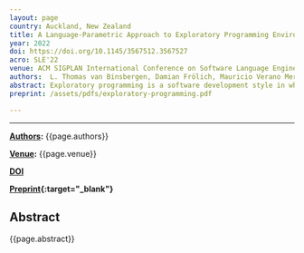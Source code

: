 ```yaml
---
layout: page
country: Auckland, New Zealand
title: A Language-Parametric Approach to Exploratory Programming Environments.
year: 2022
doi: https://doi.org/10.1145/3567512.3567527
acro: SLE'22
venue: ACM SIGPLAN International Conference on Software Language Engineering (SLE)
authors:  L. Thomas van Binsbergen, Damian Frölich, Mauricio Verano Merino, Joey Lai, Pierre Jeanjean, Tijs van der Storm, Benoit Combemale, Olivier Barais
abstract: Exploratory programming is a software development style in which code is a medium for prototyping ideas and solutions, and in which even the end-goal can evolve over time. Exploratory programming is valuable in various contexts such as programming education, data science, and end-user programming. However, there is a lack of appropriate tooling and language design principles to support exploratory programming. This paper presents a host language- and object language-independent protocol for exploratory programming akin to the Language Server Protocol. The protocol serves as a basis to develop novel (or extend existing) programming environments for exploratory programming such as computational notebooks and command-line REPLs. An architecture is presented on top of which prototype environments can be developed with relative ease, because existing (language) components can be reused. Our prototypes demonstrate that the proposed protocol is sufficiently expressive to support exploratory programming scenarios as encountered in literature within the software engineering, human-computer interaction and data science domains.
preprint: /assets/pdfs/exploratory-programming.pdf

---
```


---

**[Authors](#):** {{page.authors}}

**[Venue](#):** {{page.venue}}

**[DOI]({{page.doi}})**

**[Preprint]({{page.preprint}}){:target="_blank"}** 

## Abstract

{{page.abstract}}
